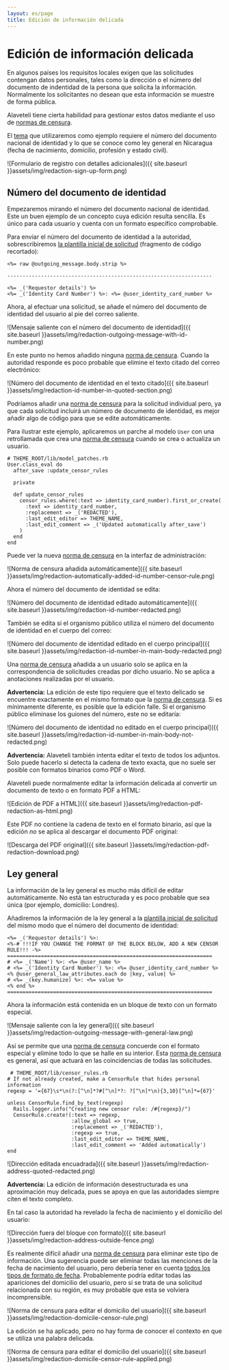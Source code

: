 ```yaml
---
layout: es/page
title: Edición de información delicada
---
```


# Edición de información delicada

En algunos países los requisitos locales exigen que las solicitudes contengan datos personales, tales como la dirección o el número del documento de indentidad de la persona que solicita la información. Normalmente los solicitantes no desean que esta información se muestre de forma pública.

Alaveteli tiene cierta habilidad para gestionar estos datos mediante el uso de <a href="{{ page.baseurl }}/docs/glossary/#censor-rule" class="glossary__link">normas de censura</a>.

El [tema](https://github.com/mysociety/derechoapreguntar-theme) que utilizaremos como ejemplo requiere el número del documento nacional de identidad y lo que se conoce como ley general en Nicaragua (fecha de nacimiento, domicilio, profesión y estado civil).

![Formulario de registro con detalles adicionales]({{ site.baseurl }}assets/img/redaction-sign-up-form.png)

## Número del documento de identidad

Empezaremos mirando el número del documento nacional de identidad. Este un buen ejemplo de un concepto cuya edición resulta sencilla. Es único para cada usuario y cuenta con un formato específico comprobable.

Para enviar el número del documento de identidad a la autoridad, sobrescribiremos [la plantilla inicial de solicitud](https://github.com/mysociety/alaveteli/blob/master/app/views/outgoing_mailer/initial_request.text.erb) (fragmento de código recortado):

    <%= raw @outgoing_message.body.strip %>

    -------------------------------------------------------------------

    <%= _('Requestor details') %>
    <%= _('Identity Card Number') %>: <%= @user_identity_card_number %>

Ahora, al efectuar una solicitud, se añade el número del documento de identidad del usuario al pie del correo saliente.

![Mensaje saliente con el número del documento de identidad]({{ site.baseurl }}assets/img/redaction-outgoing-message-with-id-number.png)

En este punto no hemos añadido ninguna <a href="{{ page.baseurl }}/docs/glossary/#censor-rule" class="glossary__link">norma de censura</a>. Cuando la autoridad responde es poco probable que elimine el texto citado del correo electrónico:

![Número del documento de identidad en el texto citado]({{ site.baseurl }}assets/img/redaction-id-number-in-quoted-section.png)

Podríamos añadir una <a href="{{ page.baseurl }}/docs/glossary/#censor-rule" class="glossary__link">norma de censura</a> para la solicitud individual pero, ya que cada solicitud incluirá un número de documento de identidad, es mejor añadir algo de código para que se edite automáticamente.

Para ilustrar este ejemplo, aplicaremos un parche al modelo `User` con una retrollamada que crea una <a href="{{ page.baseurl }}/docs/glossary/#censor-rule" class="glossary__link">norma de censura</a> cuando se crea o actualiza un usuario.

    # THEME_ROOT/lib/model_patches.rb
    User.class_eval do
      after_save :update_censor_rules

      private

      def update_censor_rules
        censor_rules.where(:text => identity_card_number).first_or_create(
          :text => identity_card_number,
          :replacement => _('REDACTED'),
          :last_edit_editor => THEME_NAME,
          :last_edit_comment => _('Updated automatically after_save')
        )
      end
    end

Puede ver la nueva <a href="{{ page.baseurl }}/docs/glossary/#censor-rule" class="glossary__link">norma de censura</a> en la interfaz de administración:

![Norma de censura añadida automáticamente]({{ site.baseurl }}assets/img/redaction-automatically-added-id-number-censor-rule.png)

Ahora el número del documento de identidad se edita:

![Número del documento de identidad editado automáticamente]({{ site.baseurl }}assets/img/redaction-id-number-redacted.png)

También se edita si el organismo público utiliza el número del documento de identidad en el cuerpo del correo:

![Número del documento de identidad editado en el cuerpo principal]({{ site.baseurl }}assets/img/redaction-id-number-in-main-body-redacted.png)

Una <a href="{{ page.baseurl }}/docs/glossary/#censor-rule" class="glossary__link">norma de censura</a> añadida a un usuario solo se aplica en la correspondencia de solicitudes creadas por dicho usuario. No se aplica a anotaciones realizadas por el usuario.

**Advertencia:** La edición de este tipo requiere que el texto delicado se encuentre exactamente en el mismo formato que la <a href="{{ page.baseurl }}/docs/glossary/#censor-rule" class="glossary__link">norma de censura</a>. Si es mínimamente diferente, es posible que la edición falle. Si el organismo público eliminase los guiones del número, este no se editaría:

![Número del documento de identidad no editado en el cuerpo principal]({{ site.baseurl }}assets/img/redaction-id-number-in-main-body-not-redacted.png)

**Advertencia:** Alaveteli también intenta editar el texto de todos los adjuntos. Solo puede hacerlo si detecta la cadena de texto exacta, que no suele ser posible con formatos binarios como PDF o Word.

Alaveteli puede normalmente editar la información delicada al convertir un documento de texto o en formato PDF a HTML:

![Edición de PDF a HTML]({{ site.baseurl }}assets/img/redaction-pdf-redaction-as-html.png)

Este PDF no contiene la cadena de texto en el formato binario, así que la edición _no_ se aplica al descargar el documento PDF original:

![Descarga del PDF original]({{ site.baseurl }}assets/img/redaction-pdf-redaction-download.png)

## Ley general

La información de la ley general es mucho más difícil de editar automáticamente. No está tan estructurada y es poco probable que sea única (por ejemplo, domicilio: Londres).

Añadiremos la información de la ley general a la [plantilla inicial de solicitud](https://github.com/mysociety/alaveteli/blob/master/app/views/outgoing_mailer/initial_request.text.erb) del mismo modo que el número del documento de identidad:

    <%= _('Requestor details') %>:
    <%-# !!!IF YOU CHANGE THE FORMAT OF THE BLOCK BELOW, ADD A NEW CENSOR RULE!!! -%>
    ===================================================================
    # <%= _('Name') %>: <%= @user_name %>
    # <%= _('Identity Card Number') %>: <%= @user_identity_card_number %>
    <% @user_general_law_attributes.each do |key, value| %>
    # <%= _(key.humanize) %>: <%= value %>
    <% end %>
    ===================================================================

Ahora la información está contenida en un bloque de texto con un formato especial.

![Mensaje saliente con la ley general]({{ site.baseurl }}assets/img/redaction-outgoing-message-with-general-law.png)

Así se permite que una <a href="{{ page.baseurl }}/docs/glossary/#censor-rule" class="glossary__link">norma de censura</a> concuerde con el formato especial y elimine todo lo que se halle en su interior. Esta <a href="{{ page.baseurl }}/docs/glossary/#censor-rule" class="glossary__link">norma de censura</a> es general, así que actuará en las coincidencias de todas las solicitudes.

     # THEME_ROOT/lib/censor_rules.rb
    # If not already created, make a CensorRule that hides personal information
    regexp = '={67}\s*\n(?:[^\n]*?#[^\n]*?: ?[^\n]*\n){3,10}[^\n]*={67}'

    unless CensorRule.find_by_text(regexp)
      Rails.logger.info("Creating new censor rule: /#{regexp}/")
      CensorRule.create!(:text => regexp,
                         :allow_global => true,
                         :replacement => _('REDACTED'),
                         :regexp => true,
                         :last_edit_editor => THEME_NAME,
                         :last_edit_comment => 'Added automatically')
    end

![Dirección editada encuadrada]({{ site.baseurl }}assets/img/redaction-address-quoted-redacted.png)

**Advertencia:** La edición de información desestructurada es una aproximación muy delicada, pues se apoya en que las autoridades siempre citen el texto completo.

En tal caso la autoridad ha revelado la fecha de nacimiento y el domicilio del usuario:

![Dirección fuera del bloque con formato]({{ site.baseurl }}assets/img/redaction-address-outside-fence.png)

Es realmente difícil añadir una <a href="{{ page.baseurl }}/docs/glossary/#censor-rule" class="glossary__link">norma de censura</a> para eliminar este tipo de información. Una sugerencia puede ser eliminar todas las menciones de la fecha de nacimiento del usuario, pero debería tener en cuenta [todos los tipos de formato de fecha](http://en.wikipedia.org/wiki/Calendar_date#Date_format). Probablemente podría editar todas las apariciones del domicilio del usuario, pero si se trata de una solicitud relacionada con su región, es muy probable que esta se volviera incomprensible.

![Norma de censura para editar el domicilio del usuario]({{ site.baseurl }}assets/img/redaction-domicile-censor-rule.png)

La edición se ha aplicado, pero no hay forma de conocer el contexto en que se utiliza una palabra delicada.

![Norma de censura para editar el domicilio del usuario]({{ site.baseurl }}assets/img/redaction-domicile-censor-rule-applied.png)
